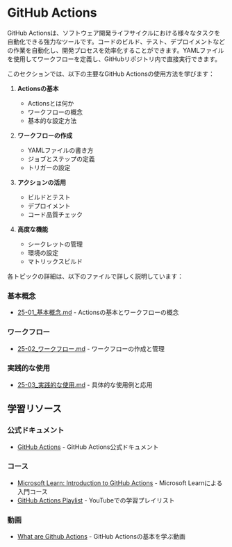 # GitHub Actions

GitHub Actionsは、ソフトウェア開発ライフサイクルにおける様々なタスクを自動化できる強力なツールです。コードのビルド、テスト、デプロイメントなどの作業を自動化し、開発プロセスを効率化することができます。YAMLファイルを使用してワークフローを定義し、GitHubリポジトリ内で直接実行できます。

このセクションでは、以下の主要なGitHub Actionsの使用方法を学びます：

1. **Actionsの基本**
   - Actionsとは何か
   - ワークフローの概念
   - 基本的な設定方法

2. **ワークフローの作成**
   - YAMLファイルの書き方
   - ジョブとステップの定義
   - トリガーの設定

3. **アクションの活用**
   - ビルドとテスト
   - デプロイメント
   - コード品質チェック

4. **高度な機能**
   - シークレットの管理
   - 環境の設定
   - マトリックスビルド

各トピックの詳細は、以下のファイルで詳しく説明しています：

### 基本概念
- [25-01_基本概念.md](25-01_基本概念.md) - Actionsの基本とワークフローの概念

### ワークフロー
- [25-02_ワークフロー.md](25-02_ワークフロー.md) - ワークフローの作成と管理

### 実践的な使用
- [25-03_実践的な使用.md](25-03_実践的な使用.md) - 具体的な使用例と応用

## 学習リソース

### 公式ドキュメント
- [GitHub Actions](https://docs.github.com/en/actions) - GitHub Actions公式ドキュメント

### コース
- [Microsoft Learn: Introduction to GitHub Actions](https://learn.microsoft.com/en-us/collections/n5p4a5z7keznp5) - Microsoft Learnによる入門コース
- [GitHub Actions Playlist](https://www.youtube.com/watch?v=-hVG9z0fCac&list=PLArH6NjfKsUhvGHrpag7SuPumMzQRhUKY) - YouTubeでの学習プレイリスト

### 動画
- [What are Github Actions](https://www.youtube.com/watch?v=URmeTqglS58) - GitHub Actionsの基本を学ぶ動画 
